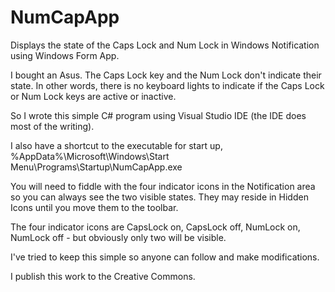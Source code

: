 # NumCapApp
Displays the state of the Caps Lock and Num Lock in Windows Notification using Windows Form App.

I bought an Asus. The Caps Lock key and the Num Lock don't indicate their state. In other words, there is no keyboard lights to indicate if the Caps Lock or Num Lock keys are active or inactive.

So I wrote this simple C# program using Visual Studio IDE (the IDE does most of the writing).

I also have a shortcut to the executable for start up, %AppData%\Microsoft\Windows\Start Menu\Programs\Startup\NumCapApp.exe

You will need to fiddle with the four indicator icons in the Notification area so you can always see the two visible states. They may reside in Hidden Icons until you move them to the toolbar.

The four indicator icons are CapsLock on, CapsLock off, NumLock on, NumLock off - but obviously only two will be visible.

I've tried to keep this simple so anyone can follow and make modifications.

I publish this work to the Creative Commons.
